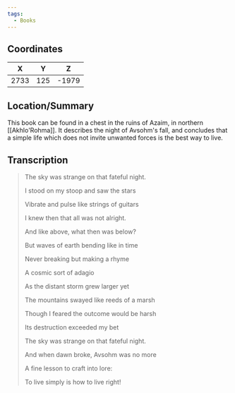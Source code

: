 ```yaml
---
tags:
  - Books
---
```


## Coordinates
| **X** | **Y** | **Z** |
| :---: | :---: | :---: |
| 2733  |  125  | -1979 |

## Location/Summary
This book can be found in a chest in the ruins of Azaim, in northern [[Akhlo'Rohma]]. It describes the night of Avsohm's fall, and concludes that a simple life which does not invite unwanted forces is the best way to live.

## Transcription
> The sky was strange on that fateful night.
>
> I stood on my stoop and saw the stars
>
> Vibrate and pulse like strings of guitars
>
> I knew then that all was not alright.
>
> And like above, what then was below?
>
> But waves of earth bending like in time
>
> Never breaking but making a rhyme
>
> A cosmic sort of adagio
>
> As the distant storm grew larger yet
>
> The mountains swayed like reeds of a marsh
>
> Though I feared the outcome would be harsh
>
> Its destruction exceeded my bet
>
> The sky was strange on that fateful night.
>
> And when dawn broke, Avsohm was no more
>
> A fine lesson to craft into lore:
>
> To live simply is how to live right!

